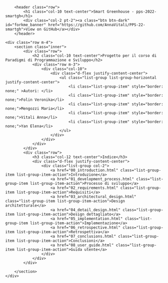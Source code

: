 <body>

        <header class="row">
            <h1 class="col-10 text-center">Smart Greenhouse - pps-2022-smartgh</h1>
            <div class="col-2 pt-2"><a class="btn btn-dark" id="forkme_banner" href="https://github.com/AnnaVitali/PPS-22-smartgh">View on GitHub</a></div>
        </header>

    <div class="row m-4">
        <section class="inner">
            <div class="row">
                <h2 class="col-10 text-center">Progetto per il corso di Paradigmi di Programmazione e Sviluppo</h2>
                <div class="row m-3">
                    <div class="col-10">
                        <div class="d-flex justify-content-center">
                            <ul class="list-group list-group-horizontal justify-content-center">
                                <li class="list-group-item" style="border: none;" >Autori: </li>
                                <li class="list-group-item" style="border: none;">Folin Veronika</li>
                                <li class="list-group-item" style="border: none;">Mengozzi Maria</li>
                                <li class="list-group-item" style="border: none;">Vitali Anna</li>
                                <li class="list-group-item" style="border: none;">Yan Elena</li>
                            </ul>
                        </div>
                    </div>
                </div>
            </div>
            <div class="row">
                <h3 class="col-12 text-center">Indice</h3>
                <div class="d-flex justify-content-center">
                    <div class="list-group col-2">
                        <a href="00_introduction.html" class="list-group-item list-group-item-action">Introduzione</a>
                        <a href="01_development_process.html" class="list-group-item list-group-item-action">Processo di sviluppo</a>
                        <a href="02_requirements.html" class="list-group-item list-group-item-action">Requisiti</a>
                        <a href="03_architectural_design.html" class="list-group-item list-group-item-action">Design architetturale</a>
                        <a href="04_detail_design.html" class="list-group-item list-group-item-action">Design dettagliato</a>
                        <a href="05_implementation.html" class="list-group-item list-group-item-action">Implementazione</a>
                        <a href="06_retrospective.html" class="list-group-item list-group-item-action">Retrospettiva</a>
                        <a href="07_conclusions.html" class="list-group-item list-group-item-action">Conclusioni</a>
                        <a href="08_user_guide.html" class="list-group-item list-group-item-action">Guida utente</a>
                    </div>
                </div>
            </div>

        </section>
    </div>
</body>
